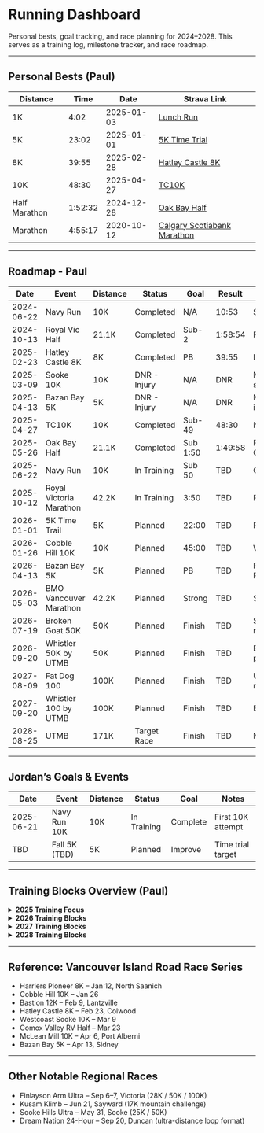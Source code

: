 # Running Dashboard

Personal bests, goal tracking, and race planning for 2024–2028. This serves as a training log, milestone tracker, and race roadmap.

---

## Personal Bests (Paul)

| Distance      | Time    | Date       | Strava Link                                                                 |
| ------------- | ------- | ---------- | --------------------------------------------------------------------------- |
| 1K            | 4:02    | 2025-01-03 | [Lunch Run](https://www.strava.com/activities/13258364189)                  |
| 5K            | 23:02   | 2025-01-01 | [5K Time Trial](https://www.strava.com/activities/13241728533)              |
| 8K            | 39:55   | 2025-02-28 | [Hatley Castle 8K](https://www.strava.com/activities/13708550716)           |
| 10K           | 48:30   | 2025-04-27 | [TC10K](https://www.strava.com/activities/14303960743)                      |
| Half Marathon | 1:52:32 | 2024-12-28 | [Oak Bay Half](https://www.strava.com/activities/14592916669)                |
| Marathon      | 4:55:17 | 2020-10-12 | [Calgary Scotiabank Marathon](https://www.strava.com/activities/3786964516) |

---

## Roadmap - Paul

| Date       | Event                   | Distance | Status       | Goal     | Result  | Notes                      |
| ---------- | ----------------------- | -------- | ------------ | -------  | ------- | -------------------------- |
| 2024-06-22 | Navy Run                | 10K      | Completed    | N/A      | 10:53   | Shakeout race              |
| 2024-10-13 | Royal Vic Half          | 21.1K    | Completed    | Sub-2    | 1:58:54 | Return to form             |
| 2025-02-23 | Hatley Castle 8K        | 8K       | Completed    | PB       | 39:55   | Island Series              |
| 2025-03-09 | Sooke 10K               | 10K      | DNR - Injury | N/A      | DNR     | Missed due to shin splints |
| 2025-04-13 | Bazan Bay 5K            | 5K       | DNR - Injury | N/A      | DNR     | Missed due to foot injury  |
| 2025-04-27 | TC10K                   | 10K      | Completed    | Sub-49   | 48:30   | New PB                     |
| 2025-05-26 | Oak Bay Half            | 21.1K    | Completed    | Sub 1:50 | 1:49:58 | Primary Spring Goal        |
| 2025-06-22 | Navy Run                | 10K      | In Training  | Sub 50   | TBD     | One year later             |
| 2025-10-12 | Royal Victoria Marathon | 42.2K    | In Training  | 3:50     | TBD     | PB Attempt                 |
| 2026-01-01 | 5K Time Trail           | 5K       | Planned      | 22:00    | TBD     | PB Attempt                 |
| 2026-01-26 | Cobble Hill 10K         | 10K      | Planned      | 45:00    | TBD     | Winter Series PB           |
| 2026-04-13 | Bazan Bay 5K            | 5K       | Planned      | PB       | TBD     | PB Attempt / Redemption    |
| 2026-05-03 | BMO Vancouver Marathon  | 42.2K    | Planned      | Strong   | TBD     | Spring A race              |
| 2026-07-19 | Broken Goat 50K         | 50K      | Planned      | Finish   | TBD     | Summer trail prep race     |
| 2026-09-20 | Whistler 50K by UTMB    | 50K      | Planned      | Finish   | TBD     | Elevation/technical prep   |
| 2027-08-09 | Fat Dog 100             | 100K     | Planned      | Finish   | TBD     | UTMB qualifying race       |
| 2027-09-20 | Whistler 100 by UTMB    | 100K     | Planned      | Finish   | TBD     | Backup qualifier           |
| 2028-08-25 | UTMB                    | 171K     | Target Race  | Finish   | TBD     | Main goal                  |

---

## Jordan’s Goals & Events

| Date       | Event         | Distance | Status      | Goal     | Notes             |
| ---------- | ------------- | -------- | ----------- | -------- | ----------------- |
| 2025-06-21 | Navy Run 10K  | 10K      | In Training | Complete | First 10K attempt |
| TBD        | Fall 5K (TBD) | 5K       | Planned     | Improve  | Time trial target |

---

## Training Blocks Overview (Paul)

<details>
<summary><strong>2025 Training Focus</strong></summary>

* Post-RVM Recovery & Base (Q4 2025)
* Oak Bay Half Build
* Navy Run 10K Sharpening
* RVM Full Marathon Block

</details>

<details>
<summary><strong>2026 Training Blocks</strong></summary>

* `WinterSpeed_block.md`
* `EarlySpring_block.md`
* `VancouverMarathon_block.md`
* `TransitionToUltra_block.md`
* `BrokenGoat_block.md`
* `Whistler50k_block.md`
* `PostWhistler_block.md`

</details>

<details>
<summary><strong>2027 Training Blocks</strong></summary>

* `100KBase_block.md`
* `FatDogPrep_block.md`
* `Whistler100k_block.md`
* `Post100K_block.md`

</details>

<details>
<summary><strong>2028 Training Blocks</strong></summary>

* `UTMBBase_block.md`
* `UTMBSpecific_block.md`
* `PostUTMB_block.md`

</details>

---

## Reference: Vancouver Island Road Race Series

* Harriers Pioneer 8K – Jan 12, North Saanich
* Cobble Hill 10K – Jan 26
* Bastion 12K – Feb 9, Lantzville
* Hatley Castle 8K – Feb 23, Colwood
* Westcoast Sooke 10K – Mar 9
* Comox Valley RV Half – Mar 23
* McLean Mill 10K – Apr 6, Port Alberni
* Bazan Bay 5K – Apr 13, Sidney

---

## Other Notable Regional Races

* Finlayson Arm Ultra – Sep 6–7, Victoria (28K / 50K / 100K)
* Kusam Klimb – Jun 21, Sayward (17K mountain challenge)
* Sooke Hills Ultra – May 31, Sooke (25K / 50K)
* Dream Nation 24-Hour – Sep 20, Duncan (ultra-distance loop format)
